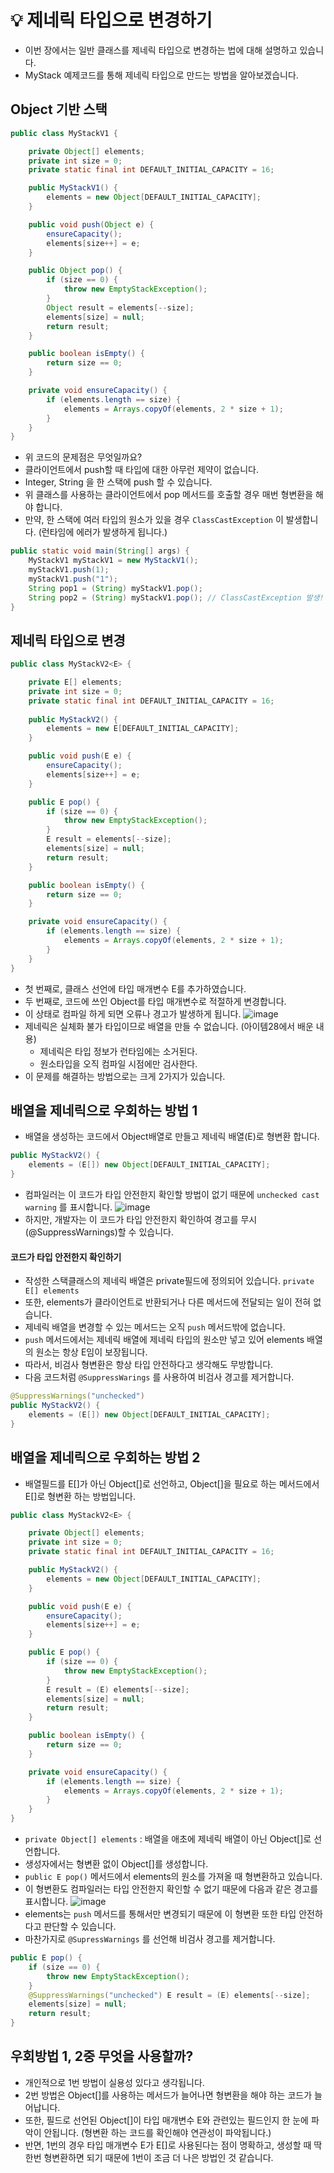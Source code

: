 # 💡 제네릭 타입으로 변경하기
* 이번 장에서는 일반 클래스를 제네릭 타입으로 변경하는 법에 대해 설명하고 있습니다.
* MyStack 예제코드를 통해 제네릭 타입으로 만드는 방법을 알아보겠습니다.

## Object 기반 스택
```java
public class MyStackV1 {

    private Object[] elements;
    private int size = 0;
    private static final int DEFAULT_INITIAL_CAPACITY = 16;

    public MyStackV1() {
        elements = new Object[DEFAULT_INITIAL_CAPACITY];
    }

    public void push(Object e) {
        ensureCapacity();
        elements[size++] = e;
    }

    public Object pop() {
        if (size == 0) {
            throw new EmptyStackException();
        }
        Object result = elements[--size];
        elements[size] = null;
        return result;
    }

    public boolean isEmpty() {
        return size == 0;
    }

    private void ensureCapacity() {
        if (elements.length == size) {
            elements = Arrays.copyOf(elements, 2 * size + 1);
        }
    }
}
```
* 위 코드의 문제점은 무엇일까요?
* 클라이언트에서 push할 때 타입에 대한 아무런 제약이 없습니다.
* Integer, String 을 한 스택에 push 할 수 있습니다.
* 위 클래스를 사용하는 클라이언트에서 pop 메서드를 호출할 경우 매번 형변환을 해야 합니다.
* 만약, 한 스택에 여러 타입의 원소가 있을 경우 `ClassCastException` 이 발생합니다. (런타임에 에러가 발생하게 됩니다.)

```java
public static void main(String[] args) {
    MyStackV1 myStackV1 = new MyStackV1();
    myStackV1.push(1);
    myStackV1.push("1");
    String pop1 = (String) myStackV1.pop();
    String pop2 = (String) myStackV1.pop(); // ClassCastException 발생!
}
```

## 제네릭 타입으로 변경
```java
public class MyStackV2<E> {

    private E[] elements;
    private int size = 0;
    private static final int DEFAULT_INITIAL_CAPACITY = 16;
    
    public MyStackV2() {
        elements = new E[DEFAULT_INITIAL_CAPACITY];
    }

    public void push(E e) {
        ensureCapacity();
        elements[size++] = e;
    }

    public E pop() {
        if (size == 0) {
            throw new EmptyStackException();
        }
        E result = elements[--size];
        elements[size] = null;
        return result;
    }

    public boolean isEmpty() {
        return size == 0;
    }

    private void ensureCapacity() {
        if (elements.length == size) {
            elements = Arrays.copyOf(elements, 2 * size + 1);
        }
    }
}
```
* 첫 번째로, 클래스 선언에 타입 매개변수 E를 추가하였습니다.
* 두 번째로, 코드에 쓰인 Object를 타입 매개변수로 적절하게 변경합니다.
* 이 상태로 컴파일 하게 되면 오류나 경고가 발생하게 됩니다.
![image](https://github.com/shin-je-woo/effective-java-group-study/assets/39439576/560c14e4-a327-4ff7-b46c-2742e21571e0)
* 제네릭은 실체화 불가 타입이므로 배열을 만들 수 없습니다. (아이템28에서 배운 내용)
  * 제네릭은 타입 정보가 런타임에는 소거된다.
  * 원소타입을 오직 컴파일 시점에만 검사한다.
* 이 문제를 해결하는 방법으로는 크게 2가지가 있습니다.

## 배열을 제네릭으로 우회하는 방법 1
* 배열을 생성하는 코드에서 Object배열로 만들고 제네릭 배열(E)로 형변환 합니다.
```java
public MyStackV2() {
    elements = (E[]) new Object[DEFAULT_INITIAL_CAPACITY];
}
```
* 컴파일러는 이 코드가 타입 안전한지 확인할 방법이 없기 때문에 `unchecked cast warning` 를 표시합니다.
![image](https://github.com/shin-je-woo/effective-java-group-study/assets/39439576/8809fe35-bc4d-480e-bf64-2761a9c0c702)
* 하지만, 개발자는 이 코드가 타입 안전한지 확인하여 경고를 무시(@SuppressWarnings)할 수 있습니다.

#### 코드가 타입 안전한지 확인하기
* 작성한 스택클래스의 제네릭 배열은 private필드에 정의되어 있습니다. `private E[] elements`
* 또한, elements가 클라이언트로 반환되거나 다른 메서드에 전달되는 일이 전혀 없습니다.
* 제네릭 배열을 변경할 수 있는 메서드는 오직 `push` 메서드밖에 없습니다.
* `push` 메서드에서는 제네릭 배열에 제네릭 타입의 원소만 넣고 있어 elements 배열의 원소는 항상 E임이 보장됩니다.
* 따라서, 비검사 형변환은 항상 타입 안전하다고 생각해도 무방합니다.
* 다음 코드처럼 `@SuppressWarings` 를 사용하여 비검사 경고를 제거합니다.
```java
@SuppressWarnings("unchecked")
public MyStackV2() {
    elements = (E[]) new Object[DEFAULT_INITIAL_CAPACITY];
}
```

## 배열을 제네릭으로 우회하는 방법 2
* 배열필드를 E[]가 아닌 Object[]로 선언하고, Object[]을 필요로 하는 메서드에서 E[]로 형변환 하는 방법입니다.
```java
public class MyStackV2<E> {

    private Object[] elements;
    private int size = 0;
    private static final int DEFAULT_INITIAL_CAPACITY = 16;

    public MyStackV2() {
        elements = new Object[DEFAULT_INITIAL_CAPACITY];
    }

    public void push(E e) {
        ensureCapacity();
        elements[size++] = e;
    }

    public E pop() {
        if (size == 0) {
            throw new EmptyStackException();
        }
        E result = (E) elements[--size];
        elements[size] = null;
        return result;
    }

    public boolean isEmpty() {
        return size == 0;
    }

    private void ensureCapacity() {
        if (elements.length == size) {
            elements = Arrays.copyOf(elements, 2 * size + 1);
        }
    }
}
```
* `private Object[] elements` : 배열을 애초에 제네릭 배열이 아닌 Object[]로 선언합니다.
* 생성자에서는 형변환 없이 Object[]를 생성합니다.
* `public E pop()` 메서드에서 elements의 원소를 가져올 때 형변환하고 있습니다.
* 이 형변환도 컴파일러는 타입 안전한지 확인할 수 없기 때문에 다음과 같은 경고를 표시합니다.
![image](https://github.com/shin-je-woo/effective-java-group-study/assets/39439576/cee7d317-50a9-4414-9edf-cbbc988b74ea)
* elements는 `push` 메서드를 통해서만 변경되기 때문에 이 형변환 또한 타입 안전하다고 판단할 수 있습니다.
* 마찬가지로 `@SupressWarnings` 를 선언해 비검사 경고를 제거합니다.
```java
public E pop() {
    if (size == 0) {
        throw new EmptyStackException();
    }
    @SuppressWarnings("unchecked") E result = (E) elements[--size];
    elements[size] = null;
    return result;
}
```

## 우회방법 1, 2중 무엇을 사용할까?
* 개인적으로 1번 방법이 실용성 있다고 생각됩니다.
* 2번 방법은 Object[]를 사용하는 메서드가 늘어나면 형변환을 해야 하는 코드가 늘어납니다.
* 또한, 필드로 선언된 Object[]이 타입 매개변수 E와 관련있는 필드인지 한 눈에 파악이 안됩니다. (형변환 하는 코드를 확인해야 연관성이 파악됩니다.)
* 반면, 1번의 경우 타입 매개변수 E가 E[]로 사용된다는 점이 명확하고, 생성할 때 딱 한번 형변환하면 되기 때문에 1번이 조금 더 나은 방법인 것 같습니다.

